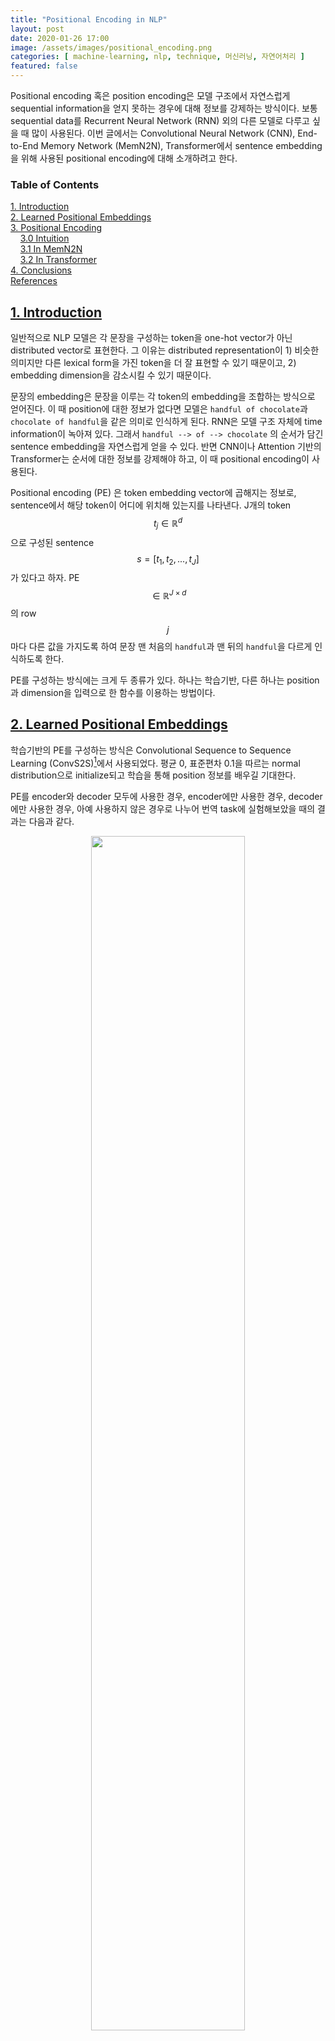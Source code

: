 ```yaml
---
title: "Positional Encoding in NLP"
layout: post
date: 2020-01-26 17:00
image: /assets/images/positional_encoding.png
categories: [ machine-learning, nlp, technique, 머신러닝, 자연어처리 ]
featured: false
---
```


Positional encoding 혹은 position encoding은 모델 구조에서 자연스럽게 sequential information을 얻지 못하는 경우에 대해 정보를 강제하는 방식이다.
보통 sequential data를 Recurrent Neural Network (RNN) 외의 다른 모델로 다루고 싶을 때 많이 사용된다.
이번 글에서는 Convolutional Neural Network (CNN), End-to-End Memory Network (MemN2N), Transformer에서 sentence embedding을 위해 사용된 positional encoding에 대해 소개하려고 한다.

<div class="breaker"></div>

### Table of Contents

[1. Introduction](#1-introduction) <br>
[2. Learned Positional Embeddings](#2-learned-positional-embeddings) <br>
[3. Positional Encoding](#3-positional-encoding) <br>
&nbsp;&nbsp;&nbsp;&nbsp;[3.0 Intuition](#30-the-intuition) <br>
&nbsp;&nbsp;&nbsp;&nbsp;[3.1 In MemN2N](#31-in-memn2n) <br>
&nbsp;&nbsp;&nbsp;&nbsp;[3.2 In Transformer](#32-in-transformer) <br>
[4. Conclusions](#4-conclusions)<br>
[References](#references)

<div class="breaker"></div>

## [1. Introduction](#table-of-contents)

일반적으로 NLP 모델은 각 문장을 구성하는 token을 one-hot vector가 아닌 distributed vector로 표현한다.
그 이유는 distributed representation이 1) 비슷한 의미지만 다른 lexical form을 가진 token을 더 잘 표현할 수 있기 때문이고, 2) embedding dimension을 감소시킬 수 있기 때문이다.

문장의 embedding은 문장을 이루는 각 token의 embedding을 조합하는 방식으로 얻어진다.
이 때 position에 대한 정보가 없다면 모델은 `handful of chocolate`과 `chocolate of handful`을 같은 의미로 인식하게 된다.
RNN은 모델 구조 자체에 time information이 녹아져 있다.
그래서 `handful --> of --> chocolate` 의 순서가 담긴 sentence embedding을 자연스럽게 얻을 수 있다.
반면 CNN이나 Attention 기반의 Transformer는 순서에 대한 정보를 강제해야 하고, 이 때 positional encoding이 사용된다.

Positional encoding (PE) 은 token embedding vector에 곱해지는 정보로, sentence에서 해당 token이 어디에 위치해 있는지를 나타낸다.
J개의 token $$ t_j \in \mathbb{R}^d$$ 으로 구성된 sentence $$s = [t_1, t_2, ..., t_J]$$ 가 있다고 하자. 
PE $$\in \mathbb{R}^{J \times d}$$ 의 row $$j$$ 마다 다른 값을 가지도록 하여 문장 맨 처음의 `handful`과 맨 뒤의 `handful`을 다르게 인식하도록 한다.

PE를 구성하는 방식에는 크게 두 종류가 있다.
하나는 학습기반, 다른 하나는 position과 dimension을 입력으로 한 함수를 이용하는 방법이다.

<div class='breaker'></div>

## [2. Learned Positional Embeddings](#table-of-contents)

학습기반의 PE를 구성하는 방식은 Convolutional Sequence to Sequence Learning (ConvS2S)[^1]에서 사용되었다.
평균 0, 표준편차 0.1을 따르는 normal distribution으로 initialize되고 학습을 통해 position 정보를 배우길 기대한다.

PE를 encoder와 decoder 모두에 사용한 경우, encoder에만 사용한 경우, decoder에만 사용한 경우, 아예 사용하지 않은 경우로 나누어 번역 task에 실험해보았을 때의 결과는 다음과 같다.

<div style="text-align:center">
<img class="image" src="{{ site.baseurl }}/assets/images/learned_pe_table.png" width="70%">
</div>
<br>
BLEU를 기준으로 분석해보면 encoder에서의 PE역할이 decoder보다 조금 더 중요하다.
PE를 아예 쓰지 않을 때의 점수가 가장 낮지만 점수 차이를 생각해보면 모델 성능에는 크게 영향을 미치지 않는다고 해석해 볼 수 있다.

학습 기반이므로 학습 시 다루지 않았던 길이의 문장이 입력으로 들어온 경우, 외삽이 불가능하다는 단점이 있다.[^6]

<div class='breaker'></div>

## [3. Function-based Positional Encoding](#table-of-contents)[^2]

함수 기반의 PE는 문장에서 몇 번째에 위치한 토큰인지, 토큰의 embedding dimension이 무엇인지를 정해주면 값이 정해진다.
이 때, 다른 위치의 정보가 같은 값으로 mapping되지 않아야 한다.
어떻게 구현할 수 있을까?

### [3.0 The Intuition](#table-of-contents)[^3]

0부터 15까지의 숫자를 2진법으로 나타내보자.

<div style="text-align:center">
<img class="image" src="{{ site.baseurl }}/assets/images/PE_intuition.png" width="60%">
</div>
<br>
다른 색으로 구분지어 표현한 2진수의 자리수마다 다른 주기를 가지는 것을 볼 수 있다.
붉은색은 주기가 1이고, 노란색은 주기가 2, 초록색은 주기가 4, 파란색은 주기가 8이다.

위 예시에서의 자리수를 embedding dimension이라고 생각해보면 PE에도 같은 원리를 확장시켜볼 수 있다.

### [3.1 In MemN2N](#table-of-contents)[^4]

End-to-End Memory Network (MemN2N)[^4]에서는 아래의 함수를 사용했다.

$$ PE_{k j}=(1- \frac{j}{J})-\frac{k}{d}(1- \frac{2j}{J}) $$

$$ j \in {1, ..., J} $$ 

$$ k \in {1, ..., D} $$

임의의 문장 `The same representation is used for questions, memory inputs and memory outputs.`에 적용되는 PE를 시각화해보면 다음과 같다.[^5]

<div style="text-align:center">
<img class="image" src="{{ site.baseurl }}/assets/images/PE_example_1.png" width="90%">
</div>
<br>

여기서는 dimension에 관계없이 같은 주기를 가지지만 시작값이 전부 다르다.
결과적으로는 position마다 다른 vector를 곱하게 되어 position 정보를 전달할 수 있다.

다른 문장 길이를 가지는 경우에 대해서 적용해보면 어떨까?
이번에는 `We therefore propose a second representation that encodes the position of words within the sentence.`에 대해 시각해보았다.[^5]

<div style="text-align:center">
<img class="image" src="{{ site.baseurl }}/assets/images/PE_example_2.png" width="90%">
</div>
<br>

position이 늘어난만큼 position encoding 값의 변화도가 줄었다.
J는 문장마다 달라지므로 첫번째, 두번째의 절대적인 위치보다는 각 순서를 구분짓기 위한 목적에 치중하였다.

ConvS2S에서와는 달리 MemN2N에서 PE의 효과는 꽤나 컸던 것으로 보인다.
<div style="text-align:center">
<img class="image" src="{{ site.baseurl }}/assets/images/MemN2N_PE.png" width="90%">
</div>
<br>

### [3.2 In Transformer](#table-of-contents)[^6]

Attention is all you need[^6]에서 사용된 PE는 **주기**함수로 유명한 sin 함수와 cos 함수를 기반으로 한다. (a.k.a, sinusoidal functions)

$$
\begin{aligned} 
P E_{(\text {pos, 2k} )} &=\sin \left(\text {pos} / 10000^{2 k / d}\right) \\ P E_{(\text {pos,2k+1})} &=\cos \left(\text {pos} / 10000^{2 k / d}\right) 
\end{aligned}
$$

잠시 고등학교 때 배운 수학을 떠올려보자. 
$$ sin(ax + b) $$ 의 주기는 $$ 2\pi / |a| $$ 이다.
따라서 PE의 특정 position vector 값의 주기는 $$ 2\pi \cdot 10000^{2 k / d} $$ 와 같다.

MemN2N에서의 PE와는 달리, position vector의 주기가 vector의 dimension마다 변화한다.
전체 벡터 크기($$d$$)가 128이라고 가정할 때, k가 작을수록 주기가 짧고 k가 클수록 주기도 길어진다. (아래 그림 참고)

<div style="text-align:center">
<img class="image" src="{{ site.baseurl }}/assets/images/positional_encoding.png" width="90%">
<figcaption class="caption">Image credit: https://kazemnejad.com/blog/transformer_architecture_positional_encoding</figcaption>
</div>
<br>

왜 Transformer에서는 MemN2N과 다르게 sinusoidal 함수를 썼을까?
논문에서 그 이유를 짧게 기술하고 있다.

> We chose this function because we hypothesized it would allow the model to easily learn to attend by relative positions, since for any fixed offset $$k$$, $$ P E_{pos+k} $$ can be represented as a linear function of $$P E_{pos} $$. 

sinusodial 함수의 특징을 이용해 첫번째, 두번째마다 같은 position 정보를 주면서도 $$n + k$$ 번째 vector가 $$n$$ 번째 vector와 관계가 있을 때 이를 학습할 수 있는 여지를 남겨주기 위함이다.
(참고로 이에 대한 수학적인 증명은 [이 article](https://timodenk.com/blog/linear-relationships-in-the-transformers-positional-encoding/)에 기술되어 있다.)

또한 PE vector 간의 distance는 대칭적이고 거리에 따라 일정한 비율로 감소한다.
Transformer의 self-attention 연산에서 빛을 발하는 특징이다.

<div style="text-align:center">
<img class="image" src="{{ site.baseurl }}/assets/images/PE_pros_1.png" width="60%">
<figcaption class="caption">Image credit: https://kazemnejad.com/blog/transformer_architecture_positional_encoding</figcaption>
</div>
<br>


<div class='breaker'></div>

## [4. Conclusions](#table-of-contents)

PE는 크게 학습을 통해 정해질 수 있고 미리 지정한 함수로 정해질 수도 있다.
학습을 통한 방식은 학습시 보지 않았던 새로운 길이가 등장했을 때 외삽이 불가능하지만 함수 기반의 PE는 가능하다.
함수도 어떤 함수를 쓰느냐에 따라 종류가 구분되는데, 절대적인 위치에 따라 같은 값을 가지면서도 상대적 위치의 관계도 학습할 수 있는 sin과 cos 기반의 함수가 가장 좋은 방법이라고 생각된다.

<div class='breaker'></div>

## [References](#table-of-contents)

[^1]: [https://arxiv.org/abs/1705.03122](https://arxiv.org/abs/1705.03122)
[^2]: 제가 만든 용어이므로 공식적으로 사용하면 곤란할 수 있습니다 ㅎㅎ
[^3]: [https://kazemnejad.com/blog/transformer_architecture_positional_encoding/](https://kazemnejad.com/blog/transformer_architecture_positional_encoding/)
[^4]: [https://arxiv.org/abs/1503.08895](https://arxiv.org/abs/1503.08895)
[^5]: [https://github.com/inmoonlight/notebooks/blob/master/notebooks/2020-01-26-MemN2N-Position-Encoding.ipynb](https://github.com/inmoonlight/notebooks/blob/master/notebooks/2020-01-26-MemN2N-Position-Encoding.ipynb)
[^6]: [https://papers.nips.cc/paper/7181-attention-is-all-you-need.pdf](https://papers.nips.cc/paper/7181-attention-is-all-you-need.pdf)